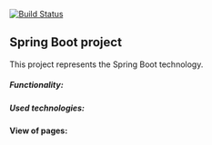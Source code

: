 [![Build Status](https://www.travis-ci.org/andreykirson/forum.svg?branch=master)](https://www.travis-ci.org/andreykirson/forum)

## Spring Boot project

This project represents the Spring Boot technology. 

##### Functionality:


##### Used technologies:


#### View of pages: